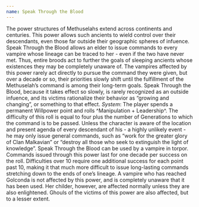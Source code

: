 ```yaml
---
name: Speak Through the Blood
---
```


The power structures of Methuselahs extend across continents and centuries. This power allows such ancients to wield control over their descendants, even those far outside their geographic spheres of infuence. Speak Through the Blood allows an elder to issue commands to every vampire whose lineage can be traced to her - even if the two have never met. Thus, entire broods act to further the goals of sleeping ancients whose existences they may be completely unaware of. The vampires affected by this power rarely act directly to pursue the command they were given, but over a decade or so, their priorities slowly shift until the fulfillment of the Methuselah’s command is among their long-term goals. Speak Through the Blood, because it takes effect so slowly, is rarely recognized as an outside infuence, and its victims rationalize their behavior as “growing and changing”, or something to that effect.
_System_: The player spends a permanent Willpower point and rolls ^Manipulation + Leadership^. The difficulty of this roll is equal to four plus the number of Generations to which the command is to be passed. Unless the character is aware of the location and present agenda of every descendant of his - a highly unlikely event - he may only issue general commands, such as “work for the greater glory of Clan Malkavian” or “destroy all those who seek to extinguish the light of knowledge”. Speak Through the Blood can be used by a vampire in torpor. Commands issued through this power last for one decade per success on the roll. Difficulties over 10 require one additional success for each point past 10, making it that much more difficult to issue long-lasting commands stretching down to the ends of one’s lineage. A vampire who has reached Golconda is not affected by this power, and is completely unaware that it has been used. Her childer, however, are affected normally unless they are also enlightened. Ghouls of the victims of this power are also affected, but to a lesser extent.